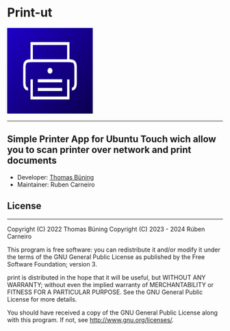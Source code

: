 # Print-ut

<img src="./assets/icon.svg" alt="drawing" width="200"/>

__________________________________________

## Simple Printer App for Ubuntu Touch wich allow you to scan printer over network and print documents

- Developer: [Thomas Büning](https://github.com/tbuen/print-ut)
- Maintainer: Ruben Carneiro

## License
___________________________________________

Copyright (C) 2022  Thomas Büning
Copyright (C) 2023 - 2024 Rúben Carneiro

This program is free software: you can redistribute it and/or modify
it under the terms of the GNU General Public License as published by
the Free Software Foundation; version 3.

print is distributed in the hope that it will be useful,
but WITHOUT ANY WARRANTY; without even the implied warranty of
MERCHANTABILITY or FITNESS FOR A PARTICULAR PURPOSE.  See the
GNU General Public License for more details.

You should have received a copy of the GNU General Public License
along with this program.  If not, see <http://www.gnu.org/licenses/>.





